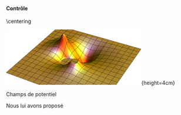 #### Contrôle

\centering

![](imgs/surface_wide.png){height=4cm}

Champs de potentiel

<div class="notes">
Nous lui avons proposé
</div>
